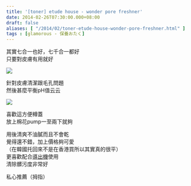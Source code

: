 ```yaml
---
title: '[toner] etude house - wonder pore freshner'
date: 2014-02-26T07:30:00.000+08:00
draft: false
aliases: [ "/2014/02/toner-etude-house-wonder-pore-freshner.html" ]
tags : [glamorous - 保養おたく]
---
```


其實七合一也好，七千合一都好  
只要對皮膚有用就好  

![](/images/etudehousepore1.jpg)

針對皮膚清潔跟毛孔問題  
然後甚麼平衡pH值云云  

![](/images/etudehousepore.jpg)

喜歡這方便樽蓋  
放上棉花pump一至兩下就夠  
  
用後清爽不油膩而且不會乾  
覺得還不錯，加上價格夠可愛  
（在韓國托回來不是在香港買所以其實真的很平）  
更喜歡配合[導出機](https://hidie.net/hitachinc550/)使用  
清除髒污度非常好  
  
私心推薦（拇指）
